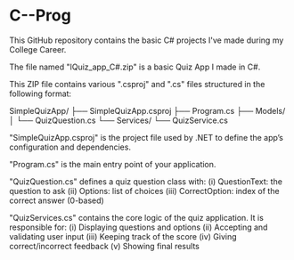 # C--Prog
This GitHub repository contains the basic C# projects I've made during my College Career.

The file named "lQuiz_app_C#.zip" is a basic Quiz App I made in C#.

This ZIP file contains various ".csproj" and ".cs" files structured in the following format:

SimpleQuizApp/
├── SimpleQuizApp.csproj
├── Program.cs
├── Models/
│   └── QuizQuestion.cs
└── Services/
    └── QuizService.cs

"SimpleQuizApp.csproj" is the project file used by .NET to define the app’s configuration and dependencies.

"Program.cs" is the main entry point of your application.

"QuizQuestion.cs" defines a quiz question class with: (i) QuestionText: the question to ask
                                                     (ii) Options: list of choices
                                                    (iii) CorrectOption: index of the correct answer (0-based)

"QuizServices.cs" contains the core logic of the quiz application. 
It is responsible for: (i) Displaying questions and options
                      (ii) Accepting and validating user input
                     (iii) Keeping track of the score
                      (iv) Giving correct/incorrect feedback
                       (v) Showing final results                                                    
